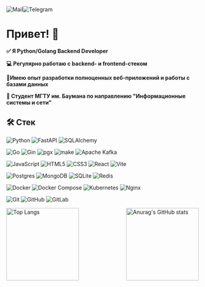 ![Mail](https://img.shields.io/badge/alaf04%40mailru-3670A0?style=for-the-badge&logo=gmail&logoColor=white)![Telegram](https://img.shields.io/badge/%40n3vskiy-3670A0?style=for-the-badge&logo=telegram&logoColor=white)

# Привет! 👋

**✅ Я Python/Golang Backend Developer**

**💻 Регулярно работаю с backend- и frontend-стеком**

**📍Имею опыт разработки полноценных веб-приложений и работы с базами данных**

**🏫 Студент МГТУ им. Баумана по направлению "Информационные системы и сети"**

## 🛠 Cтек
![Python](https://img.shields.io/badge/python-3670A0?style=for-the-badge&logo=python&logoColor=ffdd54) ![FastAPI](https://img.shields.io/badge/FastAPI-0b3d25?style=for-the-badge&logo=fastapi) ![SQLAlchemy](https://img.shields.io/badge/SQLAlchemy-752a2a?style=for-the-badge&logo=SQLAlchemy)

![Go](https://img.shields.io/badge/go-%2300ADD8.svg?style=for-the-badge&logo=go&logoColor=white) ![Gin](https://img.shields.io/badge/gin-0f7bba?style=for-the-badge&logo=gin&logoColor=white) ![pgx](https://img.shields.io/badge/pgx-black?style=for-the-badge&logo=go&logoColor=white) ![make](https://img.shields.io/badge/make-d6620f?style=for-the-badge&logo=make&logoColor=white) ![Apache Kafka](https://img.shields.io/badge/Apache%20Kafka-000?style=for-the-badge&logo=apachekafka)

![JavaScript](https://img.shields.io/badge/javascript-%23323330.svg?style=for-the-badge&logo=javascript&logoColor=%23F7DF1E) ![HTML5](https://img.shields.io/badge/html5-%23E34F26.svg?style=for-the-badge&logo=html5&logoColor=white) ![CSS3](https://img.shields.io/badge/css3-%231572B6.svg?style=for-the-badge&logo=css3&logoColor=white) ![React](https://img.shields.io/badge/react-%2320232a.svg?style=for-the-badge&logo=react&logoColor=%2361DAFB) ![Vite](https://img.shields.io/badge/vite-%23646CFF.svg?style=for-the-badge&logo=vite&logoColor=white)

![Postgres](https://img.shields.io/badge/postgres-%23316192.svg?style=for-the-badge&logo=postgresql&logoColor=white) ![MongoDB](https://img.shields.io/badge/MongoDB-%234ea94b.svg?style=for-the-badge&logo=mongodb&logoColor=white) ![SQLite](https://img.shields.io/badge/sqlite-%2307405e.svg?style=for-the-badge&logo=sqlite&logoColor=white) ![Redis](https://img.shields.io/badge/redis-%23DD0031.svg?style=for-the-badge&logo=redis&logoColor=white) 

![Docker](https://img.shields.io/badge/docker-%230db7ed.svg?style=for-the-badge&logo=docker&logoColor=white) ![Docker Compose](https://img.shields.io/badge/Compose-%230f7bba.svg?style=for-the-badge&logo=docker&logoColor=white) ![Kubernetes](https://img.shields.io/badge/kubernetes-%23326ce5.svg?style=for-the-badge&logo=kubernetes&logoColor=white) ![Nginx](https://img.shields.io/badge/nginx-%23009639.svg?style=for-the-badge&logo=nginx&logoColor=white) 

![Git](https://img.shields.io/badge/git-%23F05033.svg?style=for-the-badge&logo=git&logoColor=white) ![GitHub](https://img.shields.io/badge/github-%23121011.svg?style=for-the-badge&logo=github&logoColor=white) ![GitLab](https://img.shields.io/badge/gitlab-%23181717.svg?style=for-the-badge&logo=gitlab&logoColor=white) 

<div style="display: flex; justify-content: space-between; align-items: flex-start;">
    <img src="https://github-readme-stats.vercel.app/api/top-langs/?username=n3vsk1y&theme=blueberry&hide_border=true&layout=compact&card_width=400&count_private=true&langs_count=8" alt="Top Langs" style="height: 190px;"/>
    <img src="https://github-readme-stats.vercel.app/api?username=n3vsk1y&show_icons=true&theme=blueberry&hide_border=true&card_width=400&rank_icon=github" alt="Anurag's GitHub stats" style="height: 190px;"/>
</div>

